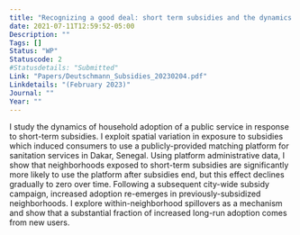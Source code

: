 ```yaml
---
title: "Recognizing a good deal: short term subsidies and the dynamics of public service use"
date: 2021-07-11T12:59:52-05:00
Description: ""
Tags: []
Status: "WP"
Statuscode: 2
#Statusdetails: "Submitted"
Link: "Papers/Deutschmann_Subsidies_20230204.pdf"
Linkdetails: "(February 2023)"
Journal: ""
Year: ""
---
```


I study the dynamics of household adoption of a public service in response to short-term subsidies. I exploit
spatial variation in exposure to subsidies which induced consumers to use a publicly-provided matching
platform for sanitation services in Dakar, Senegal. Using platform administrative data, I
show that neighborhoods exposed to short-term subsidies are significantly more likely
to use the platform after subsidies end, but this effect declines gradually to zero over
time. Following a subsequent city-wide subsidy campaign, increased adoption re-emerges in previously-subsidized neighborhoods. I explore within-neighborhood
spillovers as a mechanism and show that a substantial fraction of increased long-run
adoption comes from new users.